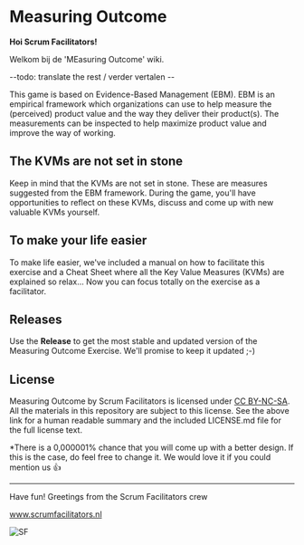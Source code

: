 # Measuring Outcome

**Hoi Scrum Facilitators!**

Welkom bij de 'MEasuring Outcome' wiki.

--todo: translate the rest / verder vertalen --

This game is based on Evidence-Based Management (EBM). EBM is an empirical framework which organizations can use to help measure the (perceived) product value and the way they deliver their product(s). The measurements can be inspected to help maximize product value and improve the way of working.

## The KVMs are not set in stone

Keep in mind that the KVMs are not set in stone. These are measures suggested from the EBM framework. During the game, you'll have opportunities to reflect on these KVMs, discuss and come up with new valuable KVMs yourself. 

## To make your life easier

To make life easier, we've included a manual on how to facilitate this exercise and a Cheat Sheet where all the Key Value Measures (KVMs) are explained so relax... Now you can focus totally on the exercise as a facilitator. 

## Releases

Use the **Release** to get the most stable and updated version of the Measuring Outcome Exercise. We'll promise to keep it updated ;-)

## License

Measuring Outcome by Scrum Facilitators is licensed under [CC BY-NC-SA](https://creativecommons.org/licenses/by-nc-sa/4.0/). All the materials in this repository are subject to this license. See the above link for a human readable summary and the included LICENSE.md file for the full license text.

*There is a 0,000001% chance that you will come up with a better design. If this is the case, do feel free to change it. We would love it if you could mention us 👍 

***

Have fun!
Greetings from the Scrum Facilitators crew

www.scrumfacilitators.nl

![SF](https://www.scrumfacilitators.nl/wp-content/uploads/2020/04/cropped-SCRUMFACILITATOR_Mesa-de-trabajo-1-150x150-1-1.png)

